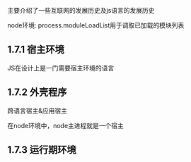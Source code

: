 主要介绍了一些互联网的发展历史及js语言的发展历史

node环境: process.moduleLoadList用于调取已加载的模块列表

## 1.7.1 宿主环境

JS在设计上是一门需要宿主环境的语言

## 1.7.2 外壳程序

跨语言宿主&应用宿主

在node环境中，node主进程就是一个宿主

## 1.7.3 运行期环境
